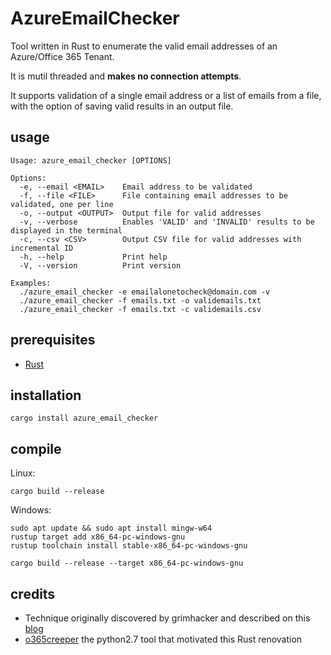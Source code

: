 # AzureEmailChecker

Tool written in Rust to enumerate the valid email addresses of an Azure/Office 365 Tenant.

It is mutil threaded and **makes no connection attempts**.

It supports validation of a single email address or a list of emails from a file, with the option of saving valid results in an output file. 

## usage

```
Usage: azure_email_checker [OPTIONS]

Options:
  -e, --email <EMAIL>    Email address to be validated
  -f, --file <FILE>      File containing email addresses to be validated, one per line
  -o, --output <OUTPUT>  Output file for valid addresses
  -v, --verbose          Enables 'VALID' and 'INVALID' results to be displayed in the terminal
  -c, --csv <CSV>        Output CSV file for valid addresses with incremental ID
  -h, --help             Print help
  -V, --version          Print version

Examples:
  ./azure_email_checker -e emailalonetocheck@domain.com -v
  ./azure_email_checker -f emails.txt -o validemails.txt
  ./azure_email_checker -f emails.txt -c validemails.csv
```

## prerequisites

- [Rust](https://www.rust-lang.org/tools/install)

## installation

```
cargo install azure_email_checker
```

## compile

Linux:
```
cargo build --release
```

Windows: 

```
sudo apt update && sudo apt install mingw-w64
rustup target add x86_64-pc-windows-gnu
rustup toolchain install stable-x86_64-pc-windows-gnu
```

```
cargo build --release --target x86_64-pc-windows-gnu
```

## credits

- Technique originally discovered by grimhacker and described on this [blog](https://grimhacker.com/2017/07/24/office365-activesync-username-enumeration/)
- [o365creeper](https://github.com/LMGsec/o365creeper/tree/master) the python2.7 tool that motivated this Rust renovation
